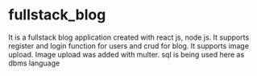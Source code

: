 ﻿# fullstack_blog
It is a fullstack blog application created with react js, node js.
It supports register and login function for users and crud for blog. It supports image upload. Image upload was added with multer. 
sql is being used here as dbms language 
